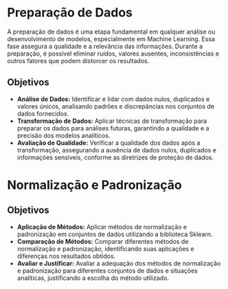 <h1>Preparação de Dados</h1>
<p>A preparação de dados é uma etapa fundamental em qualquer análise ou desenvolvimento de modelos, especialmente em Machine Learning. Essa fase assegura a qualidade e a relevância das informações. Durante a preparação, é possível eliminar ruídos, valores ausentes, inconsistências e outros fatores que podem distorcer os resultados.</p>

<h2>Objetivos</h2>
<ul>
  <li><strong>Análise de Dados:</strong> Identificar e lidar com dados nulos, duplicados e valores únicos, analisando padrões e discrepâncias nos conjuntos de dados fornecidos.</li>
  <li><strong>Transformação de Dados:</strong> Aplicar técnicas de transformação para preparar os dados para análises futuras, garantindo a qualidade e a precisão dos modelos analíticos.</li>
  <li><strong>Avaliação de Qualidade:</strong> Verificar a qualidade dos dados após a transformação, assegurando a ausência de dados nulos, duplicados e informações sensíveis, conforme as diretrizes de proteção de dados.</li>
</ul>

<h1>Normalização e Padronização</h1>
<h2>Objetivos</h2>
<ul>
  <li><strong>Aplicação de Métodos:</strong> Aplicar métodos de normalização e padronização em conjuntos de dados utilizando a biblioteca Sklearn.</li>
  <li><strong>Comparação de Métodos:</strong> Comparar diferentes métodos de normalização e padronização, identificando suas aplicações e diferenças nos resultados obtidos.</li>
  <li><strong>Avaliar e Justificar:</strong> Avaliar a adequação dos métodos de normalização e padronização para diferentes conjuntos de dados e situações analíticas, justificando a escolha do método utilizado.</li>
</ul>
